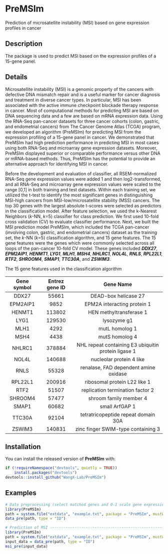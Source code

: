 # PreMSIm
Prediction of microsatellite instability (MSI) based on gene expression profiles in cancer

## Description
The package is used to predict MSI based on the expression profiles of a 15-gene panel.

## Details
Microsatellite instability (MSI) is a genomic property of the cancers with defective DNA mismatch repair and is a useful marker for cancer diagnosis and treatment in diverse cancer types. In particular, MSI has been associated with the active immune checkpoint blockade therapy response in cancer. Most of computational methods for predicting MSI are based on DNA sequencing data and a few are based on mRNA expression data. Using the RNA-Seq pan-cancer datasets for three cancer cohorts (colon, gastric, and endometrial cancers) from The Cancer Genome Atlas (TCGA) program, we developed an algorithm (PreMSIm) for predicting MSI from the expression profiling of a 15-gene panel in cancer. We demonstrated that PreMSIm had high prediction performance in predicting MSI in most cases using both RNA-Seq and microarray gene expression datasets. Moreover, PreMSIm displayed superior or comparable performance versus other DNA or mRNA-based methods. Thus, PreMSIm has the potential to provide an alternative approach for identifying MSI in cancer.

Before the development and evaluation of classifier, all RSEM-normalized RNA-Seq gene expression values were added 1 and then log2-transformed, and all RNA-Seq and microarray gene expression values were scaled to the range [0,1] in both training and test datasets. Within each training set, we utilized the t-test to identify the most significant genes in distinguishing MSI-high cancers from MSI-low/microsatellite stability (MSS) cancers. The top 30 genes with the largest absolute t-scores were selected as predictors in the classification model. After feature selection, we used the k-Nearest Neighbors (*k*-NN, *k*=5) classifier for class prediction. We first used 10-fold cross validation (CV) to evaluate classifier performance. Next, we built the MSI prediction model PreMSIm, which included the TCGA pan-cancer (involving colon, gastric, and endometrial cancers) dataset as the training set, the *k*-NN (*k*=5) classification algorithm, and 15 gene features. The 15 gene features were the genes which were commonly selected across all loops of the pan-cancer 10-fold CV model. These genes included ***DDX27***, ***EPM2AIP1***, ***HENMT1***,  ***LYG1***, ***MLH1***, ***MSH4***, ***NHLRC1***, ***NOL4L***, ***RNLS***, ***RPL22L1***, ***RTF2***, ***SHROOM4***, ***SMAP1***, ***TTC30A***, and ***ZSWIM3***. 


The 15 gene features used in the classification algorithm

| Gene symbol | Entrez gene ID | Gene Name |
| :------: | :------: | :------: |
| DDX27 | 55661 | DEAD-box helicase 27 |
| EPM2AIP1 | 9852 | EPM2A interacting protein 1 |
| HENMT1 | 113802 | HEN methyltransferase 1 |
| LYG1 | 129530 | lysozyme g1 |
| MLH1 | 4292 | mutL homolog 1 |
| MSH4 | 4438 | mutS homolog 4 |
| NHLRC1 | 378884 | NHL repeat containing E3 ubiquitin protein ligase 1 |
| NOL4L | 140688 | nucleolar protein 4 like |
| RNLS | 55328 | renalase, FAD dependent amine oxidase |
| RPL22L1 | 200916 | ribosomal protein L22 like 1 |
| RTF2 | 51507 | replication termination factor 2 |
| SHROOM4 | 57477 | shroom family member 4 |
| SMAP1 | 60682 | small ArfGAP 1 |
| TTC30A | 92104 | tetratricopeptide repeat domain 30A |
| ZSWIM3 | 140831 | zinc finger SWIM-type containing 3 |



## Installation
You can install the released version of **PreMSIm** with:
```r
if (!requireNamespace("devtools", quietly = TRUE))
    install.packages("devtools")
devtools::install_github("WangX-Lab/PreMSIm")
```

## Examples
```r
# Data preprocessing (select matched genes and 0-1 scale gene expression values) --------------
library(PreMSIm)
path = system.file("extdata", "example.txt", package = "PreMSIm", mustWork = TRUE)
data_pre(path, type = "ID")
```

```r
# Prediction of MSI ---------------------------------------------------------------------------
library(PreMSIm)
path = system.file("extdata", "example.txt", package = "PreMSIm", mustWork = TRUE)
input_data = data_pre(path, type = "ID")
msi_pre(input_data)
```
